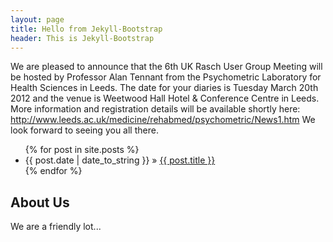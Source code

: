 ```yaml
---
layout: page
title: Hello from Jekyll-Bootstrap
header: This is Jekyll-Bootstrap
---
```


We are pleased to announce that the 6th UK Rasch User Group Meeting will be hosted by Professor Alan Tennant from the Psychometric Laboratory for Health Sciences in Leeds. The date for your diaries is Tuesday March 20th 2012 and the venue is Weetwood Hall Hotel & Conference Centre in Leeds. More information and registration details will be available shortly here: http://www.leeds.ac.uk/medicine/rehabmed/psychometric/News1.htm We look forward to seeing you all there.

<ul class="posts">
  {% for post in site.posts %}
    <li><span>{{ post.date | date_to_string }}</span> &raquo; <a href="{{ post.url }}">{{ post.title }}</a></li>
  {% endfor %}
</ul>

## About Us

We are a friendly lot...



